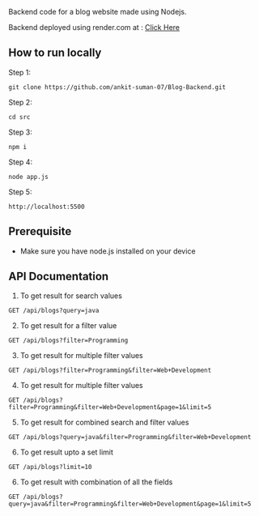 Backend code for a blog website made using Nodejs.
  
  Backend deployed using render.com at : [Click Here](https://blog-backend-axna.onrender.com)

## How to run locally

Step 1:
```
git clone https://github.com/ankit-suman-07/Blog-Backend.git
```
Step 2:
```
cd src
```

Step 3:
```
npm i
```

Step 4:
```
node app.js
```

Step 5:
```
http://localhost:5500
```

## Prerequisite
  - Make sure you have node.js installed on your device


## API Documentation

1. To get result for search values
```
GET /api/blogs?query=java
```

2. To get result for a filter value
```
GET /api/blogs?filter=Programming
```

3. To get result for multiple filter values
```
GET /api/blogs?filter=Programming&filter=Web+Development
```

4. To get result for multiple filter values
```
GET /api/blogs?filter=Programming&filter=Web+Development&page=1&limit=5
```

5. To get result for combined search and filter values
```
GET /api/blogs?query=java&filter=Programming&filter=Web+Development
```

6. To get result upto a set limit
```
GET /api/blogs?limit=10
```

6. To get result with combination of all the fields
```
GET /api/blogs?query=java&filter=Programming&filter=Web+Development&page=1&limit=5
```
